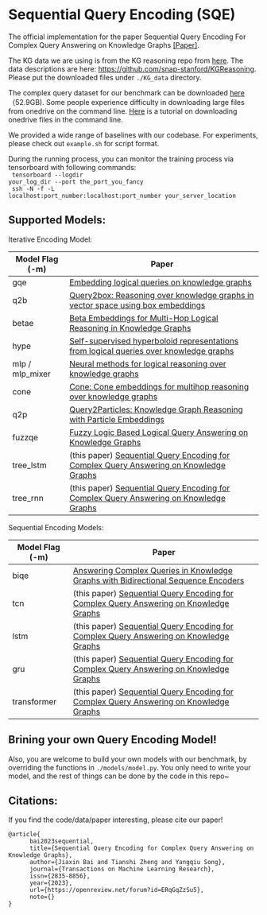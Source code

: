 # Sequential Query Encoding (SQE)

The official implementation for the paper Sequential Query Encoding For Complex Query Answering on Knowledge Graphs [[Paper]](https://arxiv.org/pdf/2302.13114.pdf).

The KG data we are using is from the KG reasoning repo from [here](http://snap.stanford.edu/betae/KG_data.zip). The data descriptions are here: https://github.com/snap-stanford/KGReasoning. Please put the downloaded files under <code>./KG_data</code> directory.

The complex query dataset for our benchmark can be downloaded [here](https://hkustconnect-my.sharepoint.com/:u:/g/personal/tzhengad_connect_ust_hk/EXgjlrPJHadPhPDQCuVFy88B-BCkdNJc1Mu1rTBURpfysQ?e=wCEFuo)（52.9GB).
Some people experience difficulty in downloading large files from onedrive on the command line. [Here](https://sushantag9.medium.com/download-data-from-onedrive-using-command-line-d27196a676d9) is a tutorial on downloading onedrive files in the command line. 


We provided a wide range of baselines with our codebase. For experiments, please check out <code>example.sh</code> for script format. 

During the running process, you can monitor the training process via tensorboard with following commands: <br>
<code> tensorboard --logdir your_log_dir --port the_port_you_fancy </code> <br>
<code> ssh -N -f -L localhost:port_number:localhost:port_number your_server_location </code>

## Supported Models:

Iterative Encoding Model:

| Model Flag (-m) | Paper  |
|---|---|
| gqe |  [Embedding logical queries on knowledge graphs](https://proceedings.neurips.cc/paper/2018/hash/ef50c335cca9f340bde656363ebd02fd-Abstract.html)  |
| q2b | [Query2box: Reasoning over knowledge graphs in vector space using box embeddings](https://openreview.net/forum?id=BJgr4kSFDS) |
| betae | [Beta Embeddings for Multi-Hop Logical Reasoning in Knowledge Graphs](https://proceedings.neurips.cc/paper/2020/hash/e43739bba7cdb577e9e3e4e42447f5a5-Abstract.html)  |
| hype | [Self-supervised hyperboloid representations from logical queries over knowledge graphs](https://dl.acm.org/doi/10.1145/3442381.3449974) |
| mlp / mlp_mixer| [Neural methods for logical reasoning over knowledge graphs](https://openreview.net/forum?id=tgcAoUVHRIB)  |
| cone | [Cone: Cone embeddings for multihop reasoning over knowledge graphs](https://openreview.net/pdf?id=Twf_XYunk5j) |
| q2p |  [Query2Particles: Knowledge Graph Reasoning with Particle Embeddings](https://aclanthology.org/2022.findings-naacl.207/) |
| fuzzqe | [Fuzzy Logic Based Logical Query Answering on Knowledge Graphs](https://arxiv.org/abs/2108.02390) |
| tree_lstm | (this paper) [Sequential Query Encoding for Complex Query Answering on Knowledge Graphs](https://openreview.net/pdf?id=ERqGqZzSu5) |
| tree_rnn | (this paper) [Sequential Query Encoding for Complex Query Answering on Knowledge Graphs](https://openreview.net/pdf?id=ERqGqZzSu5) |

Sequential Encoding Models:

| Model Flag (-m) | Paper  |
|---|---|
| biqe | [Answering Complex Queries in Knowledge Graphs with Bidirectional Sequence Encoders](https://arxiv.org/abs/2004.02596) |
| tcn | (this paper) [Sequential Query Encoding for Complex Query Answering on Knowledge Graphs](https://openreview.net/pdf?id=ERqGqZzSu5) |
| lstm | (this paper) [Sequential Query Encoding for Complex Query Answering on Knowledge Graphs](https://openreview.net/pdf?id=ERqGqZzSu5) |
| gru | (this paper) [Sequential Query Encoding for Complex Query Answering on Knowledge Graphs](https://openreview.net/pdf?id=ERqGqZzSu5) |
| transformer | (this paper) [Sequential Query Encoding for Complex Query Answering on Knowledge Graphs](https://openreview.net/pdf?id=ERqGqZzSu5) |


## Brining your own Query Encoding Model!

Also, you are welcome to build your own models with our benchmark, by overriding the functions in <code>./models/model.py</code>. You only need to write your model, and the rest of things can be done by the code in this repo~

## Citations:
If you find the code/data/paper interesting, please cite our paper!

```
@article{
      bai2023sequential,
      title={Sequential Query Encoding for Complex Query Answering on Knowledge Graphs},
      author={Jiaxin Bai and Tianshi Zheng and Yangqiu Song},
      journal={Transactions on Machine Learning Research},
      issn={2835-8856},
      year={2023},
      url={https://openreview.net/forum?id=ERqGqZzSu5},
      note={}
}
```
